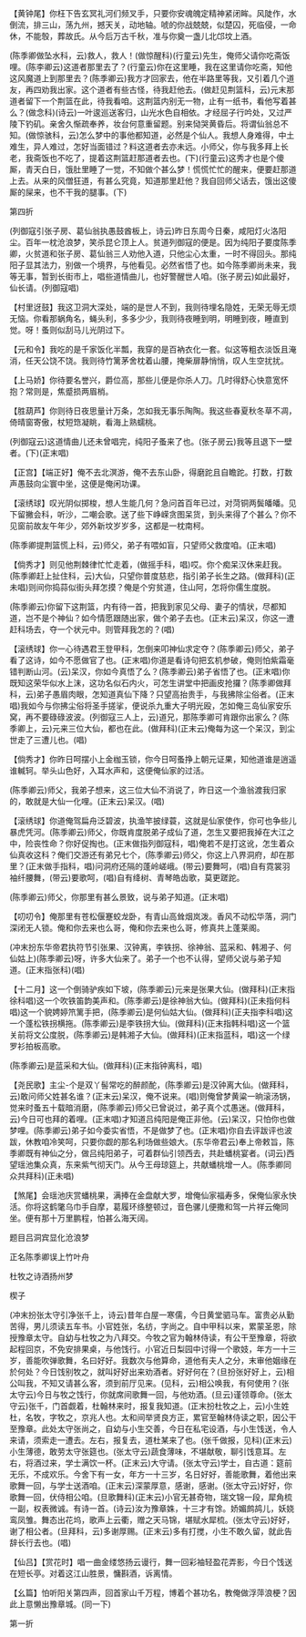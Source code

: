 <!-- { "loadSidebar": true } -->
【黄钟尾】你枉下告玄冥礼河们频叉手，只要你安魂魄定精神紧闭眸。风陡作，水倒流，排三山，荡九州，撼天关，动地轴。唬的你战兢兢，似楚囚，死临侵，一命休，不能彀，葬故氏。从今后万古千秋，准与你奠一盏儿北邙坟上酒。

(陈季卿做坠水科，云)救人，救人！(做惊醒科)(行童云)先生，俺师父请你吃斋饭哩。(陈李卿云)这道者那里去了？(行童云)你在这里睡，我在这里请你吃斋，知他这风魔道上到那里去？(陈季卿云)我方才回家去，他在半路里等我，又引着几个道友，再四劝我出家。这个道者有些古怪，待我赶他去。(做赶见荆篮科，云)元末那道者留下一个荆篮在此，待我看咱。这荆篮内别无一物，止有一纸书，看他写着甚么？(做念科)(诗云)一叶逡巡送客归，山光水色自相依。才经屈子行吟处，又过严陵下钓矶。亲舍久惭疏奉养，妆台何意重留题。别来恸哭黄昏后。将谓仙翁总不知。(做惊骇科，云)怎么梦中的事他都知道，必然是个仙人。我想人身难得，中土难生，异人难过，怎好当面错过？料这道者去亦未远。小师父，你与我多拜上长老，我斋饭也不吃了，提着这荆篮赶那道者去也。(下)(行童云)这秀才也是个傻厮，青天白日，饿肚里睡了一觉，不知做个甚么梦！慌慌忙忙的醒来，便要赶那道上去。从来的风僧狂道，有甚么究竟，知道那里赶他？我自回师父话去，饿出这傻厮的屎来，也不干我的腿事。(下)


第四折

(列御寇引张子房、葛仙翁执愚鼓酋板上，诗云)昨日东周今日秦，咸阳灯火洛阳尘。百年一枕沧浪梦，笑杀昆仑顶上人。贫道列御寇的便是。因为纯阳子要度陈季卿，火贫道和张子房、葛仙翁三人劝他入道，只他尘心太重，一时不得回头。那纯阳子显其法力，别做一个境界，与他看见。必然省悟了也。如今陈季卿尚未来，我等无事，暂到长街市上，唱些道情曲儿，也好警醒世人咱。(张子房云)如此最好，仙长请。(列御寇唱)

【村里迓鼓】我这卫洞大深处，端的是世人不到，我则待埋名隐姓，无荣无辱无烦无恼。你看那蜗角名，蝇头利，多多少少，我则待夜睡到明，明睡到夜，睡直到觉。呀！蚤则似刮马儿光阴过下。

【元和令】我吃的是千家饭化半瓢，我穿的是百衲衣化一套。似这等粗衣淡饭且淹消，任天公饶不饶。我则待竹篱茅舍枕着山腰，掩柴扉静悄悄，叹人生空扰扰。

【上马娇】你待要名誉兴，爵位高，那些儿便是你杀人刀。几时得舒心快意宽怀抱？常则是，焦蹙损两眉梢。

【胜葫芦】你则待日夜思量计万条，怎如我无事乐陶陶。我这些春夏秋冬草不凋，倚晴窗寄傲，杖短筇凝眺，看海上熟蠕桃。

(列御寇云)这道情曲儿还未曾唱完，纯阳子蚤来了也。(张子房云)我等且退下一壁者。(下)(正末唱)

【正宫】【端正好】俺不去北溟游，俺不去东山卧，得磨跎且自瞻跎。打数，打数声愚鼓向尘寰中坐，这便是俺闲功课。

【滚绣球】叹光阴似掷梭，想人生能几何？急问首百年已过，对菏铜两鬓皤皤。见下留撇会科，听沙，二嘲会歌。送了些下峥嵘贪图呆货，到头来得了个甚么？你不见窗前故友午年少，郊外新坟岁岁多，这都是一枕南柯。

(陈季卿提荆篮慌上科，云)师父，弟子有喂如盲，只望师父救度咱。(正末唱)

【倘秀才】则见他荆棘律忙忙走着，(做摇手科，唱)哎。你个痴呆汉休来赶我。(陈季卿赶上扯住科，云)大仙，只望你普度慈悲，指引弟子长生之路。(做拜科)(正未唱)则间你捣蒜似街头拜怎摸？俺是个穷贫道，住山阿，怎将你儒生度脱。

(陈季卿云)你留下这荆篮，内有待一首，把我到家见父母、妻子的情状，尽都知道，岂不是个神仙？如今情愿跟随出家，做个弟子去也。(正末云)呆汉，你这一遭赶科场去，夺一个状元中。则管拜我怎的？(唱)

【滚绣球】你一心待遇君王登甲科，怎倒来叩神仙求定夺？(陈季卿云)师父，弟子看了这诗，如今不愿做官了也。(正末唱)你道是看诗句把玄机参破，俺则怕紫霜毫错判断山河。(云)呆汉，你如今真悟了么？(陈季卿云)弟子省悟了也。(正末唱)你既知这荣华似水上沫，这功名似石内火，可怎生讲堂中把画皮抢攞？(陈季卿做拜科，云)弟子愚眉肉眼，怎知道真仙下降？只望高抬贵手，与我拂除尘俗者。(正末唱)我如今与你拂尘俗将圣手搓挲，便说杀九重大子明光殴，怎如俺三岛仙家安乐窝，再不要碌碌波波。(列御寇三人上，云)道兄，那陈季卿可肯跟你出家么？(陈季卿上，云)元来三位大仙，都也在此。(做拜科)(正末云)俺每为这一个呆汉，到尘世走了三遭儿也。(唱)

【倘秀才】你昨日呵摆小上金枷玉锁，你今日呵蚤挣上朝元证果，知他道谁是逍遥谁輱轲。举头山色好，入耳水声和，这便俺仙家的过活。

(陈季卿云)师父，我弟子想来，这三位大仙不消说了，昨日这一个渔翁渡我归家的，敢就是大仙一化哩。(正末云)呆汉。(唱)

【滚绣球】你道俺驾扁舟泛碧波，执渔竿披绿蓑，这就是仙家使作，你可也争些儿暴虎凭河。(陈季卿云)师父，你既肯度脱弟子成仙了道，怎生又要把我掉在大江之中，险丧性命？你好促掏也。(正末做指列御寇科，唱)俺若不是打这讹，怎生着众仙真收这科？俺们交游还有弟兄七个，(陈季卿云)师父，你这上八界洞府，却在那里？(正末做手指科，唱)问洞府还隔的蓬岭嵯峨。(带云)要舞呵，(唱)自有霓裳羽袖纤腰舞，(带云)要歌呵，(唱)自有绛树、青琴皓齿歌，莫更蹉跎。

(陈季卿云)师父，你那里有甚么景致，说与弟子知道。(正末唱)

【叨叨令】俺那里有苍松偃蹇蛟龙卧，有青山高耸烟岚泼。香风不动松华落，洞门深闭无人锁。俺和你去来也么哥，俺和你去来也么哥，修真共上蓬莱阁。

(冲末扮东华帝君执符节引张果、汉钟离，李铁拐、徐神翁、蓝采和、韩湘子、何仙姑上)(陈季卿云)呀，许多大仙来了。弟子一个也不认得，望师父说与弟子知道。(正末指张科)(唱)

【十二月】这一个倒骑驴疾如下坡，(陈季卿云)元来是张果大仙。(做拜科)(正末指徐科唱)这一个吹铁笛韵美声和。(陈季卿云)是徐神翁大仙。(做拜科)(正未指何科唱)这一个貌娉婷笊篱手把，(陈季卿云)是何仙姑大仙。(做拜科)(正夫指李科唱)这一个蓬松铁拐横拖。(陈季卿云)是李铁拐大仙。(做拜科)(正末指韩科唱)这一个篮关前将文公度脱，(陈季卿云)是韩湘子大仙。(做拜科)(正末指蓝科，唱)这一个绿罗衫拍板高歌。

(陈季卿云)是蓝采和大仙。(做拜科)(正末指钟离科，唱)

【尧民歌】主尘-个是双丫髻常吃的醉颜酡，(陈季卿云)是汉钟离大仙。(做拜科，云)敢问师父姓甚名谁？(正末云)呆汉，俺不说来。(唱)则俺曾梦黄粱一晌滚汤锅，觉来时蚤五十载暗消磨，(陈季卿云)师父已曾说过，弟子真个忒愚迷。(做拜科，云)今日可也拜的着哩。(正末唱)才知道吕纯阳是俺正非他。(云)呆汉，只怕你也做梦哩。(陈季卿云)弟子如今委实省悟，不是做梦了也。(正末唱)你自去评跋评也波跋，休教咱冷笑呵，只要你觑的那名利场做些娘大。(东华帝君云)奉上帝敕旨，陈季卿既有神仙之分，做吕纯阳弟子，可着群仙引领西去，共赴蟠桃宴者。(词云)西望瑶池集众真，东来紫气彻天门。从今王母琼筵上，共献蟠桃增一人。(陈季卿同众共拜科)(正未唱)

【煞尾】会瑶池庆赏蟠桃果，满捧在金盘献大罗，增俺仙家福寿多，保俺仙家永快活。你将这鹤氅乌巾手自摩，葛履环绦整顿过，音色骡儿便撒和驾一片祥云俺同坐。便有那十万里鹏程，怕甚么海天阔。

题目吕洞宾显化沧浪梦

正名陈季卿误上竹叶舟
　




杜牧之诗酒扬州梦

楔子

(冲末扮张太守引净张千上，诗云)昔年白屋一寒儒，今日黄堂驷马车。富贵必从勤苦得，男儿须读五车书。小官姓张，名纺，字尚之。自中甲科以来，累蒙圣恩，除授豫章太守。自幼与杜牧之为八拜交。今牧之官为翰林侍读，有公干至豫章，将欲起程回京，不免安排果桌，与他饯行。小官近日梨园中讨得一个歌妓，年方一十三岁，善能吹弹歌舞，名曰好好。我数次与他算命，道他有夫人之分，末审他姻缘在於何处？今日饯别牧之，就叫好好出来劝酒者。好好何在？(旦扮张好好上，云)相公叫我，不知又请甚么客，须到前厅见来。(见科，云)相公唤我，有何使用？(张太守云)今日与牧之饯行，你就席间歌舞一回，与他劝酒。(旦云)谨领尊命。(张太守云)张千，门首觑着，杜翰林来时，报复我知道。(正末扮杜牧之上，云)小生姓杜，名牧，字牧之，京兆人也。太和间举贤良方正，累官至翰林侍读之职，因公干至豫章。此处太守张尚之，自幼与小生交善，今日在私宅设酒，与小生饯送，令人来请，须索走一遭去。左右，报复去，道杜某来了也。(张千做报，见科)(正末云)小生薄德，敢劳太守张筵也。(张太守云)蔬食薄味，不堪献敬，聊引饯意耳。左右，将酒过来，学士满饮一杯。(正末云)大守请。(张太守云)学士，自古道：筵前无乐，不成欢乐。今舍下有一女，年方一十三岁，名日好好，善能歌舞，着他出来歌舞一回，与学士送酒咱。(正末云)深蒙厚意，感谢，感谢。(张太守云)好好，你歌舞一回，伏侍相公咱。(旦歌舞科)(正末云)小官无甚奇物，瑞文锦一段，犀角梳一副，权表微诚。有诗一首。(诗云)汝为豫章姝，十三才有馀。娇媚鹧鸪儿，妖娆鸾凤雏。舞态出花坞，歌声上云衢，赠之天马锦，堪赋水犀梳。(张太守云)好好，谢了相公者。(旦拜科，云)多谢厚赐。(正末云)多有打搅，小生不敢久留，就此告辞长行去也。(唱)

【仙吕】【赏花时】唱一曲金缕悠扬云谩行，舞一回彩袖轻盈花弄影，今日个饯送在短长亭。对着这江山胜景，慵斟酒，诉离情。

【幺篇】怕听阳关第四声，回首家山千万程，博着个甚功名，教俺做浮萍浪梗？因此上意懒出豫章城。(同一下)


第一折

